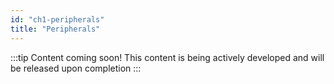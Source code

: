 ```yaml
---
id: "ch1-peripherals"
title: "Peripherals" 
---
```


:::tip Content coming soon! 
This content is being actively developed and will be released upon completion
:::  